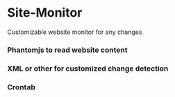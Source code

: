 # Site-Monitor
Customizable website monitor for any changes 

### Phantomjs to read website content
### XML or other for customized change detection
### Crontab
